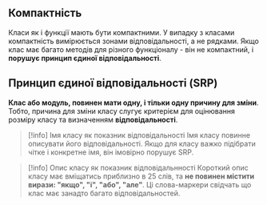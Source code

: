 
## Компактність
Класи як і функції мають бути компактними. У випадку з класами компактність вимірюється зонами відповідальності, а не рядками. Якщо клас має багато методів для різного функціоналу - він не компактний, і **порушує принцип єдиної відповідальності**.

## Принцип єдиної відповідальності (SRP)
**Клас або модуль, повинен мати одну, і тільки одну причину для зміни**. Тобто, причина для зміни класу слугує критерієм для оцінювання розміру класу та визначенням **відповідальності**.

> [!info] Імя класу як показник відповідальності
> Імя класу повинне описувати його відповідальності. Якщо для класу важко підібрати чітке і конкретне імя, він імовірно порушує SRP.

> [!info] Опис класу як показник відповідальнності
> Короткий опис класу має вміщатись приблизно в 25 слів, та **не повинен містити вирази: "якщо", "і", "або", "але"**. Ці слова-маркери свідчать що клас має занадто багато відповідальностей.

